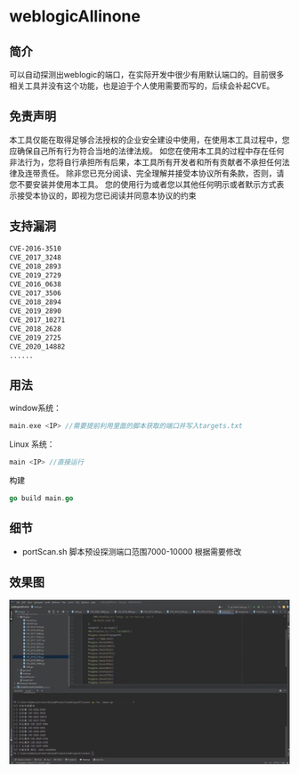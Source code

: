 # weblogicAllinone
## 简介
可以自动探测出weblogic的端口，在实际开发中很少有用默认端口的。目前很多相关工具并没有这个功能，也是迫于个人使用需要而写的，后续会补起CVE。

## 免责声明
本工具仅能在取得足够合法授权的企业安全建设中使用，在使用本工具过程中，您应确保自己所有行为符合当地的法律法规。 如您在使用本工具的过程中存在任何非法行为，您将自行承担所有后果，本工具所有开发者和所有贡献者不承担任何法律及连带责任。 除非您已充分阅读、完全理解并接受本协议所有条款，否则，请您不要安装并使用本工具。 您的使用行为或者您以其他任何明示或者默示方式表示接受本协议的，即视为您已阅读并同意本协议的约束

## 支持漏洞
```
CVE-2016-3510
CVE_2017_3248
CVE_2018_2893
CVE_2019_2729
CVE_2016_0638
CVE_2017_3506
CVE_2018_2894
CVE_2019_2890
CVE_2017_10271
CVE_2018_2628
CVE_2019_2725
CVE_2020_14882
......
```

## 用法

window系统：

```go
main.exe <IP> //需要提前利用里面的脚本获取的端口并写入targets.txt
```

Linux 系统：

```go
main <IP> //直接运行
```

构建

```go
go build main.go
```

## 细节

- portScan.sh 脚本预设探测端口范围7000-10000 根据需要修改

## 效果图

![show](img/show.jpg)

